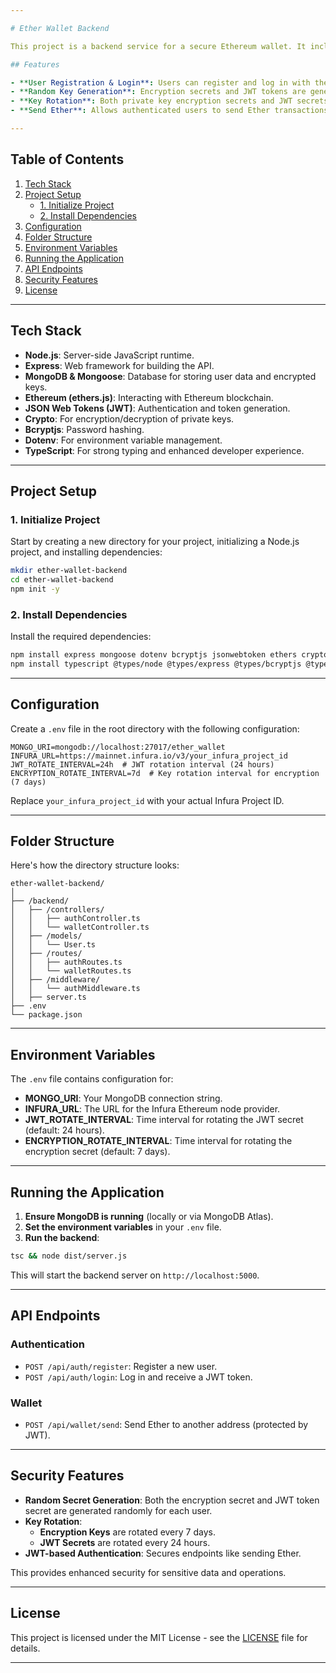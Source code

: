 ```yaml
---

# Ether Wallet Backend

This project is a backend service for a secure Ethereum wallet. It includes features such as user registration, wallet management, encryption of private keys, and sending Ether. The system uses **random generation** for both encryption secrets and JWT tokens, with **key rotation** for enhanced security. It also uses **JWT-based authentication** to protect sensitive routes.

## Features

- **User Registration & Login**: Users can register and log in with their credentials.
- **Random Key Generation**: Encryption secrets and JWT tokens are generated randomly for each user.
- **Key Rotation**: Both private key encryption secrets and JWT secrets rotate automatically for enhanced security.
- **Send Ether**: Allows authenticated users to send Ether transactions from their wallet.

---
```


## Table of Contents

1. [Tech Stack](#tech-stack)
2. [Project Setup](#project-setup)
    - [1. Initialize Project](#1-initialize-project)
    - [2. Install Dependencies](#2-install-dependencies)
3. [Configuration](#configuration)
4. [Folder Structure](#folder-structure)
5. [Environment Variables](#environment-variables)
6. [Running the Application](#running-the-application)
7. [API Endpoints](#api-endpoints)
8. [Security Features](#security-features)
9. [License](#license)

---

## Tech Stack

- **Node.js**: Server-side JavaScript runtime.
- **Express**: Web framework for building the API.
- **MongoDB & Mongoose**: Database for storing user data and encrypted keys.
- **Ethereum (ethers.js)**: Interacting with Ethereum blockchain.
- **JSON Web Tokens (JWT)**: Authentication and token generation.
- **Crypto**: For encryption/decryption of private keys.
- **Bcryptjs**: Password hashing.
- **Dotenv**: For environment variable management.
- **TypeScript**: For strong typing and enhanced developer experience.

---

## Project Setup

### 1. Initialize Project

Start by creating a new directory for your project, initializing a Node.js project, and installing dependencies:

```bash
mkdir ether-wallet-backend
cd ether-wallet-backend
npm init -y
```

### 2. Install Dependencies

Install the required dependencies:

```bash
npm install express mongoose dotenv bcryptjs jsonwebtoken ethers crypto body-parser cors
npm install typescript @types/node @types/express @types/bcryptjs @types/jsonwebtoken @types/cors @types/body-parser --save-dev
```

---

## Configuration

Create a `.env` file in the root directory with the following configuration:

```env
MONGO_URI=mongodb://localhost:27017/ether_wallet
INFURA_URL=https://mainnet.infura.io/v3/your_infura_project_id
JWT_ROTATE_INTERVAL=24h  # JWT rotation interval (24 hours)
ENCRYPTION_ROTATE_INTERVAL=7d  # Key rotation interval for encryption (7 days)
```

Replace `your_infura_project_id` with your actual Infura Project ID.

---

## Folder Structure

Here's how the directory structure looks:

```
ether-wallet-backend/
│
├── /backend/
│   ├── /controllers/
│   │   ├── authController.ts
│   │   └── walletController.ts
│   ├── /models/
│   │   └── User.ts
│   ├── /routes/
│   │   ├── authRoutes.ts
│   │   └── walletRoutes.ts
│   ├── /middleware/
│   │   └── authMiddleware.ts
│   ├── server.ts
├── .env
└── package.json
```

---

## Environment Variables

The `.env` file contains configuration for:

- **MONGO_URI**: Your MongoDB connection string.
- **INFURA_URL**: The URL for the Infura Ethereum node provider.
- **JWT_ROTATE_INTERVAL**: Time interval for rotating the JWT secret (default: 24 hours).
- **ENCRYPTION_ROTATE_INTERVAL**: Time interval for rotating the encryption secret (default: 7 days).

---

## Running the Application

1. **Ensure MongoDB is running** (locally or via MongoDB Atlas).
2. **Set the environment variables** in your `.env` file.
3. **Run the backend**:

```bash
tsc && node dist/server.js
```

This will start the backend server on `http://localhost:5000`.

---

## API Endpoints

### Authentication

- `POST /api/auth/register`: Register a new user.
- `POST /api/auth/login`: Log in and receive a JWT token.

### Wallet

- `POST /api/wallet/send`: Send Ether to another address (protected by JWT).

---

## Security Features



- **Random Secret Generation**: Both the encryption secret and JWT token secret are generated randomly for each user.
- **Key Rotation**:
    - **Encryption Keys** are rotated every 7 days.
    - **JWT Secrets** are rotated every 24 hours.
- **JWT-based Authentication**: Secures endpoints like sending Ether.

This provides enhanced security for sensitive data and operations.

---

## License

This project is licensed under the MIT License - see the [LICENSE](LICENSE) file for details.

---
